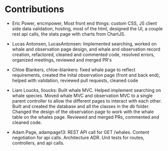 # Contributions
- Eric Power, ericmpower, Most front end things: custom CSS, JS client side data validation, hosting, most of the html, designed the UI, a couple rest api calls, the stats page with charts from ChartJS.

- Lucas Antonsen, LucasAntonsen: Implemented searching, worked on whale and observation page design, and whale and
observation record creation, refactored, cleaned and commented code, resolved errors, organized meetings, reviewed
and merged PR's

- Chloe Blankers, chloe-blankers: fixed whale page to reflect requirements, created the inital observation page (front and back end), helped with validation, reviewed pull requests, cleaned code

- Liam Loucks, lloucks: Built whale MVC. Helped implement searching on whale species. Moved whale MVC and observation MVC to a single parent controller to allow the different pages to interact with each other. Built and created the database and all the classes in the db folder. Changed the design of the observation page to work with the whale table on the whales page. Reviewed and merged PRs, commented and cleaned code.

- Adam Page, adampage13: REST API call for GET /whales. Content negotiation for api calls. Architecture ADR. Unit tests for routes, controllers, and api calls.
